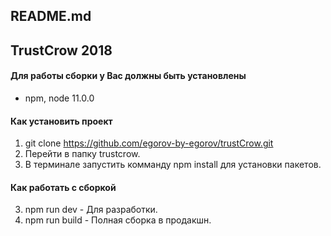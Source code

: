 README.md
------------------------------------
## TrustCrow 2018

#### Для работы сборки у Вас должны быть установлены
* npm, node 11.0.0
#### Как установить проект
1. git clone https://github.com/egorov-by-egorov/trustCrow.git
2. Перейти в папку trustcrow.
3. В терминале запустить комманду npm install для установки пакетов.
#### Как работать с сборкой
3. npm run dev - Для разработки.
4. npm run build - Полная сборка в продакшн.